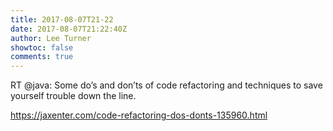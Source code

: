 ```yaml
---
title: 2017-08-07T21-22
date: 2017-08-07T21:22:40Z
author: Lee Turner
showtoc: false
comments: true
---
```


RT @java: Some do’s and don’ts of code refactoring and techniques to save yourself trouble down the line.

https://jaxenter.com/code-refactoring-dos-donts-135960.html


